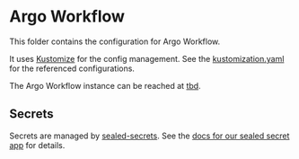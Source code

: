 # Argo Workflow

This folder contains the configuration for Argo Workflow.

It uses [Kustomize](https://kustomize.io/) for the config management.
See the [kustomization.yaml](kustomization.yaml) for the referenced configurations.

The Argo Workflow instance can be reached at [tbd](https://argoworkflow.baloise.dev).

## Secrets
Secrets are managed by [sealed-secrets](https://github.com/bitnami-labs/sealed-secrets).
See the [docs for our sealed secret app](../sealed-secrets) for details. 
